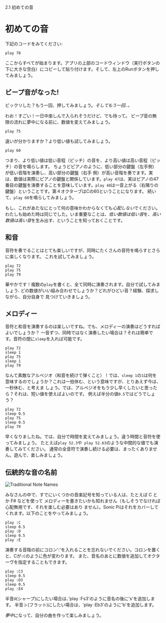 2.1 初めての音

# 初めての音

下記のコードをみてください:

```
play 70
```

ここからすべてが始まります。アプリの上部のコードウィンドウ（実行ボタンの下に大きな空白）にコピーして貼り付けます。そして、左上のRunボタンを押してみましょう。

## ビープ音がなった!

ビックリした？もう一回、押してみましょう。*そしてもう一回..。*

わお！すごい！一日中楽しんで入られそうだけど、でも待って。
ビープ音の無限の流れに夢中になる前に、数値を変えてみましょう。

```
play 75
```

違いが分かりますか？より低い値も試してみましょう。

```
play 60

```

つまり、より低い値は低い音程（ピッチ）の音を、より高い値は高い音程（ピッチ）の音を鳴らします。
ちょうどピアノのように、低い部分の鍵盤（左手側）が低い音階を演奏し、高い部分の鍵盤（右手
側）が高い音階を奏でます。実は、数値は実際にピアノの鍵盤と関係しています。`play 47`は、実はピアノの47番目の鍵盤を演奏することを意味しています。`play 48`は一音上がる（右隣りの鍵盤）ということです。第４オクターブはCの60ということになります。
続いて、`play 60`を鳴らしてみましょう。

もし、これがあたなにとって何の意味かわからなくても*心配しない*でください。
わたしも始めた時は同じでした。いま重要なことは、*低い数値は低い音*を、*高い数値は高い音*を生み出す、ということを知っておくことです。

## 和音

音符を奏でることはとても楽しいですが、同時にたくさんの音符を鳴らすとさらに楽しくなります。
これを試してみましょう。

```
play 72
play 75
play 79
```

華やかです！複数の`play`を書くと、全て同時に演奏されます。自分で試してみましょう.
どの数値がいい組み合わせでしょうか？どれがひどい音？経験、探求しながら、自分自身で
見つけていきましょう。

## メロディー

音符と和音を演奏するのは楽しいですね。でも、メロディーの演奏はどうすればよいでしょうか？
一音ずつ、同時ではなく演奏したい場合は？それは簡単です。音符の間に`sleep`を入れば可能です。

```
play 72
sleep 1
play 75
sleep 1
play 79
```

なんて素敵なアルペジオ（和音を続けて弾くこと）！では、`sleep 1`の`1`は何を意味するのでしょうか？これは一拍休む、という意味ですが、とりあえず今は、一秒休む、と考えま
しょう。では、アルペジオをもう少し早くしたいと思ったら？それは、短い値を使えばよいのです。
例えば半分の値`0.5`ではどうでしょう？

```
play 72
sleep 0.5
play 75
sleep 0.5
play 79
```

早くなりましたね。では、自分で時間を変えてみましょう。違う時間と音符を使ってみましょう。
たとえば`play 52.3`や` play 52.63`のような中間的な値でも演奏してみてください。
通常の全音符で演奏し続ける必要は、まったくありません。遊んで、楽しみましょう。

## 伝統的な音の名前

![Traditional Note Names](:/images/tutorial/keyboard.png)

みなさんの中で、すでにいくつかの音楽記号を知っている人は、たとえば C とか F# などを使って
メロディーを書きたいかも知れません（もしそうでなければ心配無用です、それを楽しむ必要はあり
ません）。Sonic Piはそれをカバーしてくれます。以下のことをやってみましょう。

```
play :C
sleep 0.5
play :D
sleep 0.5
play :E
```

演奏する音階の前にコロン':'を入れることを忘れないでください。コロンを置くと、Cが`:C`のように色が変わります。
また、音名のあとに数値を追加してオクターヴを指定することもできます。

```
play :C3
sleep 0.5
play :D3
sleep 0.5
play :E4
```

半音♯(シャープ)にしたい場合は、’play :Fs3'のように音名の後に's'を追加します。 
半音♭(フラット)にしたい場合は、'play :Eb3'のように'b'を追加します。

*夢中*になって、自分の曲を作って楽しみましょう。
